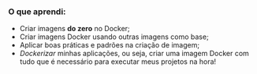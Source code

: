 ### O que aprendi:

- Criar imagens **do zero** no Docker;
- Criar imagens Docker usando outras imagens como base;
- Aplicar boas práticas e padrões na criação de imagem;
- *Dockerizar* minhas aplicações, ou seja,  criar uma imagem Docker com tudo que é necessário para executar meus projetos na hora!


